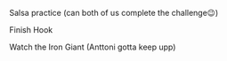 Salsa practice (can both of us complete the challenge😉)

Finish Hook

Watch the Iron Giant (Anttoni gotta keep upp)
